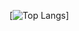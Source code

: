 [![Top Langs](https://github-readme-stats.vercel.app/api/top-langs/?username=charlie-captain&layout=compact)]
